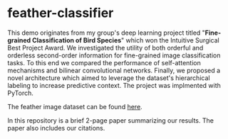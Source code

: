 # feather-classifier
This demo originates from my group's deep learning project titled "<b>Fine-grained Classification of Bird Species</b>" which won the Intuitive Surgical Best Project Award. We investigated the utility of both orderful and orderless second-order information for fine-grained image classification tasks. To this end we compared the performance of self-attention mechanisms and bilinear convolutional networks. Finally, we proposed a novel architecture which aimed to leverage the dataset's hierarchical labeling to increase predictive context. The project was implmented with PyTorch.

The feather image dataset can be found [here](https://github.com/feathers-dataset/feathersv1-dataset).

In this repository is a brief 2-page paper summarizing our results. The paper also includes our citations.
